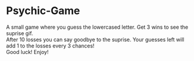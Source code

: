 # Psychic-Game

A small game where you guess the lowercased letter.
Get 3 wins to see the suprise gif.\
After 10 losses you can say goodbye to the suprise.
Your guesses left  will add 1 to the losses every 3 chances!\
Good luck! 
Enjoy!